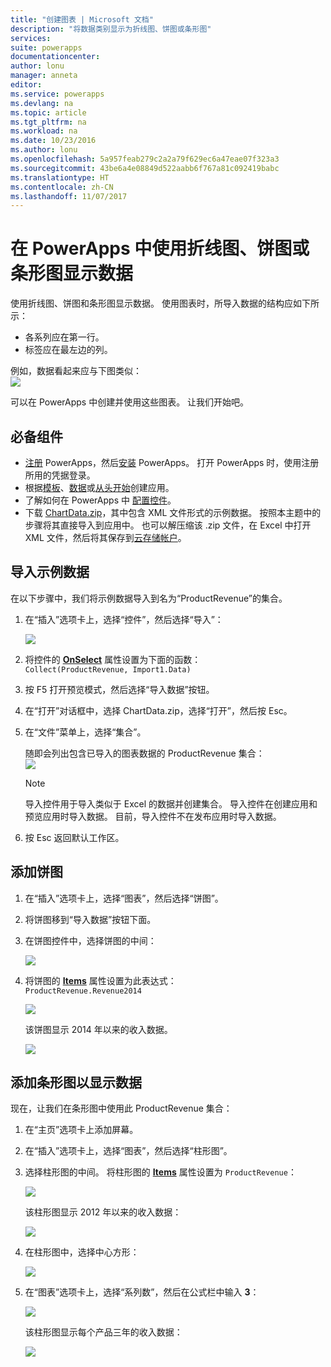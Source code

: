 ```yaml
---
title: "创建图表 | Microsoft 文档"
description: "将数据类别显示为折线图、饼图或条形图"
services: 
suite: powerapps
documentationcenter: 
author: lonu
manager: anneta
editor: 
ms.service: powerapps
ms.devlang: na
ms.topic: article
ms.tgt_pltfrm: na
ms.workload: na
ms.date: 10/23/2016
ms.author: lonu
ms.openlocfilehash: 5a957feab279c2a2a79f629ec6a47eae07f323a3
ms.sourcegitcommit: 43be6a4e08849d522aabb6f767a81c092419babc
ms.translationtype: HT
ms.contentlocale: zh-CN
ms.lasthandoff: 11/07/2017
---
```

# <a name="show-data-in-a-line-pie-or-bar-chart-in-powerapps"></a>在 PowerApps 中使用折线图、饼图或条形图显示数据
使用折线图、饼图和条形图显示数据。 使用图表时，所导入数据的结构应如下所示：

* 各系列应在第一行。
* 标签应在最左边的列。

例如，数据看起来应与下图类似：  
![][9]

可以在 PowerApps 中创建并使用这些图表。 让我们开始吧。

## <a name="prerequisites"></a>必备组件
* [注册](signup-for-powerapps.md) PowerApps，然后[安装](http://aka.ms/powerappsinstall) PowerApps。 打开 PowerApps 时，使用注册所用的凭据登录。
* 根据[模板](get-started-test-drive.md)、[数据](get-started-create-from-data.md)或[从头开始](get-started-create-from-blank.md)创建应用。
* 了解如何在 PowerApps 中 [配置控件](add-configure-controls.md)。
* 下载 [ChartData.zip](http://pwrappssamples.blob.core.windows.net/samples/ChartData.zip)，其中包含 XML 文件形式的示例数据。 按照本主题中的步骤将其直接导入到应用中。 也可以解压缩该 .zip 文件，在 Excel 中打开 XML 文件，然后将其保存到[云存储帐户](connections/cloud-storage-blob-connections.md)。

## <a name="import-the-sample-data"></a>导入示例数据
在以下步骤中，我们将示例数据导入到名为“ProductRevenue”的集合。

1. 在“插入”选项卡上，选择“控件”，然后选择“导入”：  
   
    ![][11]  
2. 将控件的 **[OnSelect](controls/properties-core.md)** 属性设置为下面的函数：  
   ```Collect(ProductRevenue, Import1.Data)```
3. 按 F5 打开预览模式，然后选择“导入数据”按钮。
4. 在“打开”对话框中，选择 ChartData.zip，选择“打开”，然后按 Esc。  
5. 在“文件”菜单上，选择“集合”。
   
    随即会列出包含已导入的图表数据的 ProductRevenue 集合：  
    ![][1]  
   
   > [!NOTE]
   > 导入控件用于导入类似于 Excel 的数据并创建集合。 导入控件在创建应用和预览应用时导入数据。 目前，导入控件不在发布应用时导入数据。
   > 
   > 
6. 按 Esc 返回默认工作区。

## <a name="add-a-pie-chart"></a>添加饼图
1. 在“插入”选项卡上，选择“图表”，然后选择“饼图”。
2. 将饼图移到“导入数据”按钮下面。
3. 在饼图控件中，选择饼图的中间：   
   
    ![][10]
4. 将饼图的 **[Items](controls/properties-core.md)** 属性设置为此表达式：</br>
   ```ProductRevenue.Revenue2014```
   
    ![][2]  
   
    该饼图显示 2014 年以来的收入数据。
   
    ![][3]  

## <a name="add-a-bar-chart-to-display-your-data"></a>添加条形图以显示数据
现在，让我们在条形图中使用此 ProductRevenue 集合：

1. 在“主页”选项卡上添加屏幕。
2. 在“插入”选项卡上，选择“图表”，然后选择“柱形图”。
3. 选择柱形图的中间。 将柱形图的 **[Items](controls/properties-core.md)** 属性设置为 ```ProductRevenue```：
   
    ![][12]  
   
    该柱形图显示 2012 年以来的收入数据：
   
    ![][4]  
4. 在柱形图中，选择中心方形：
   
    ![][5]
5. 在“图表”选项卡上，选择“系列数”，然后在公式栏中输入 **3**：
   
    ![][6]  
   
    该柱形图显示每个产品三年的收入数据：
   
    ![][7]  

[1]: ./media/use-line-pie-bar-chart/productrevenuecollection.png
[2]: ./media/use-line-pie-bar-chart/itemsexpression.png
[3]: ./media/use-line-pie-bar-chart/piechart.png
[4]: ./media/use-line-pie-bar-chart/columnchart.png
[5]: ./media/use-line-pie-bar-chart/columnchartseries.png
[6]: ./media/use-line-pie-bar-chart/columnchartseriesfunction.png
[7]: ./media/use-line-pie-bar-chart/columnchartthreeyears.png
[8]: ./media/use-line-pie-bar-chart/preview.png
[9]: ./media/use-line-pie-bar-chart/tableformat.png
[10]: ./media/use-line-pie-bar-chart/middlepiechart.png
[11]: ./media/use-line-pie-bar-chart/import.png
[12]: ./media/use-line-pie-bar-chart/itemscolumnchart.png
